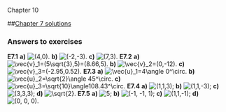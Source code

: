Chapter 10    

##[Chapter 7 solutions](part0010_split_010.md)

### Answers to exercises

**E7.1** **a)** ![(4,0)](02476.jpeg). **b)** ![(-2,-3)](02477.jpeg). **c)** ![(7,3)](02478.jpeg). **E7.2** **a)** ![\vec{v}_1=(5\sqrt{3},5)=(8.66,5)](02479.jpeg). **b)** ![\vec{v}_2=(0,-12)](02480.jpeg). **c)** ![\vec{v}_3=(-2.95,0.52)](02481.jpeg). **E7.3** **a)** ![\vec{u}_1=4\angle 0^\circ](02482.jpeg). **b)** ![\vec{u}_2=\sqrt{2}\angle 45^\circ](02483.jpeg). **c)** ![\vec{u}_3=\sqrt{10}\angle108.43^\circ](02484.jpeg). **E7.4** **a)** ![(1,1,3)](02485.jpeg); **b)** ![(1,1,-3)](02486.jpeg); **c)** ![(3,3,3)](02487.jpeg); **d)** ![\sqrt{2}](02488.jpeg). **E7.5** **a)** ![5](01645.jpeg); **b)** ![(-1, -1, 1)](02489.jpeg); **c)** ![(1,1,-1)](02490.jpeg); **d)** ![(0, 0, 0)](02491.jpeg).
